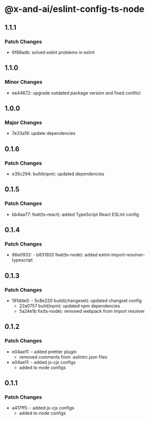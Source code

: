 # @x-and-ai/eslint-config-ts-node

## 1.1.1

### Patch Changes

- 6f68adb: solved eslint problems in eslint

## 1.1.0

### Minor Changes

- ee44672: upgrade outdated package version and fixed conflict

## 1.0.0

### Major Changes

- 7e33a19: update dependencies

## 0.1.6

### Patch Changes

- e35c294: build(npm): updated dependencies

## 0.1.5

### Patch Changes

- bb4aa77: feat(ts-react): added TypeScript React ESLint config

## 0.1.4

### Patch Changes

- 86e0932: - b831920 feat(ts-node): added eslint-import-resolver-typescript

## 0.1.3

### Patch Changes

- 191dde0: - 5c8e220 build(changeset): updated changset config
  - 22a0757 build(npm): updated npm dependencies
  - 5a24e1b fix(ts-node): removed webpack from import resolver

## 0.1.2

### Patch Changes

- e04ae11: - added prettier plugin
  - removed comments from .eslintrc.json files
- e04ae11: - added js-cjs configs
  - added ts-node configs

## 0.1.1

### Patch Changes

- a417ff5: - added js-cjs configs
  - added ts-node configs
